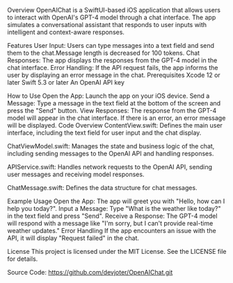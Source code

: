Overview
OpenAIChat is a SwiftUI-based iOS application that allows users to interact with OpenAI's GPT-4 model through a chat interface. The app simulates a conversational assistant that responds to user inputs with intelligent and context-aware responses.

Features
User Input: Users can type messages into a text field and send them to the chat.Message length is decreased for 100 tokens.
Chat Responses: The app displays the responses from the GPT-4 model in the chat interface.
Error Handling: If the API request fails, the app informs the user by displaying an error message in the chat.
Prerequisites
Xcode 12 or later
Swift 5.3 or later
An OpenAI API key

How to Use
Open the App: Launch the app on your iOS device.
Send a Message: Type a message in the text field at the bottom of the screen and press the "Send" button.
View Responses: The response from the GPT-4 model will appear in the chat interface. If there is an error, an error message will be displayed.
Code Overview
ContentView.swift: Defines the main user interface, including the text field for user input and the chat display.

ChatViewModel.swift: Manages the state and business logic of the chat, including sending messages to the OpenAI API and handling responses.

APIService.swift: Handles network requests to the OpenAI API, sending user messages and receiving model responses.

ChatMessage.swift: Defines the data structure for chat messages.

Example Usage
Open the App: The app will greet you with "Hello, how can I help you today?".
Input a Message: Type "What is the weather like today?" in the text field and press "Send".
Receive a Response: The GPT-4 model will respond with a message like "I'm sorry, but I can't provide real-time weather updates."
Error Handling
If the app encounters an issue with the API, it will display "Request failed" in the chat.

License
This project is licensed under the MIT License. See the LICENSE file for details.


Source Code:
https://github.com/devjoter/OpenAIChat.git


